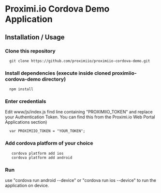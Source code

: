 # Proximi.io Cordova Demo Application #

## Installation / Usage ###

### Clone this repository
```
  git clone https://github.com/proximiio/proximiio-cordova-demo.git
```

### Install dependencies (execute inside cloned proximiio-cordova-demo directory)
```
  npm install
```

### Enter credentials
Edit www/js/index.js find line containing "PROXIMIIO_TOKEN" and replace your Authentication Token. You can find this from the Proximi.io Web Portal Applications section)

```
  var PROXIMIIO_TOKEN = "YOUR_TOKEN";
```

### Add cordova platform of your choice
```
   cordova platform add ios
   cordova platform add android
```

### Run 
use "cordova run android --device" or "cordova run ios --device" to run the application on device.
